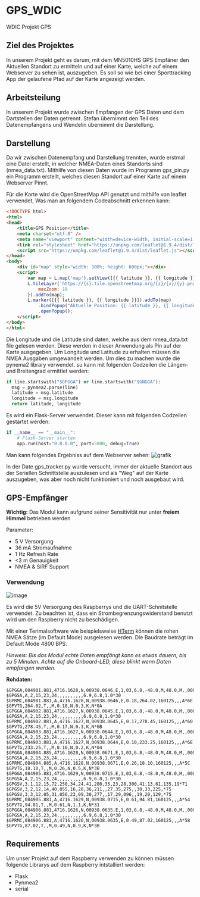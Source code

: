 # GPS_WDIC
WDIC Projekt GPS


## Ziel des Projektes
In unserem Projekt geht es darum, mit dem MN5010HS GPS Empfäner den Aktuellen Standort zu ermitteln und auf einer Karte, welche auf einem Webserver zu sehen ist, auszugeben. Es soll so wie bei einer Sporttracking App der gelaufene Pfad auf der Karte angezeigt werden.

## Arbeitsteilung
In unserem Projekt wurde zwischen Empfangen der GPS Daten und dem Dartstellen der Daten getrennt. Stefan übernimmt den Teil des Datenempfangens und Wendelin übernimmt die Darstellung.

## Darstellung
Da wir zwischen Datenempfang und Darstellung trennten, wurde erstmal eine Datei erstellt, in welcher NMEA-Daten eines Standorts sind (nmea_data.txt). Mithilfe von diesen Daten wurde im Programm gps_pin.py ein Programm erstellt, welches diesen Standort auf einer Karte auf einem Webserver Pinnt. 

Für die Karte wird die OpenStreetMap API genutzt und mithilfe von leaflet verwendet, Was man an folgendem Codeabschnitt erkennen kann:

~~~ html
<!DOCTYPE html>
<html>
<head>
    <title>GPS Position</title>
    <meta charset="utf-8" />
    <meta name="viewport" content="width=device-width, initial-scale=1.0">
    <link rel="stylesheet" href="https://unpkg.com/leaflet@1.9.4/dist/leaflet.css" />
    <script src="https://unpkg.com/leaflet@1.9.4/dist/leaflet.js"></script>
</head>
<body>
    <div id="map" style="width: 100%; height: 600px;"></div>
    <script>
        var map = L.map('map').setView([{{ latitude }}, {{ longitude }}], 15);
        L.tileLayer('https://{s}.tile.openstreetmap.org/{z}/{x}/{y}.png', {
            maxZoom: 19
        }).addTo(map);
        L.marker([{{ latitude }}, {{ longitude }}]).addTo(map)
            .bindPopup("Aktuelle Position: {{ latitude }}, {{ longitude }}")
            .openPopup();
    </script>
</body>
</html>
~~~

Die Longitude und die Latitude sind daten, welche aus dem nmea_data.txt file gelesen werden. Diese werden in dieser Anwendung als Pin auf der Karte ausgegeben. Um Longitude und Latitude zu erhalten müssen die NMEA Ausgaben umgewandelt werden. Um dies zu machen wurde die pynema2 library verwendet. su kann mit folgenden Codzeilen die Längen- und Breitengrad ermittlet werden:

~~~ py
if line.startswith("$GPGGA") or line.startswith("$GNGGA"):
  msg = pynmea2.parse(line)
  latitude = msg.latitude
  longitude = msg.longitude
  return latitude, longitude
~~~

Es wird ein Flask-Server verwendet. Dieser kann mit folgenden Codzeilen gestartet werden:

~~~ py
if __name__ == "__main__":
    # Flask-Server starten
    app.run(host="0.0.0.0", port=5000, debug=True)
~~~

Man kann folgendes Ergebniss auf dem Webserver sehen:
![grafik](https://github.com/user-attachments/assets/cf8bc4d3-df5a-4471-b4a4-2403d5cd6e30)

In der Date gps_tracker.py wurde versucht, immer der aktuelle Standort aus der Seriellen Schnittstelle auszulesen und als "Weg" auf der Karte auszugeben, was aber noch nicht funktioniert und noch ausgebaut wird.


## GPS-Empfänger

**Wichtig:** Das Modul kann aufgrund seiner Sensitivität nur unter **freiem Himmel** betrieben werden 

Parameter:  
+ 5 V Versorgung
+ 36 mA Stromaufnahme
+ 1 Hz Refresh Rate
+ <3 m Genauigkeit
+ NMEA & SiRF Support

### Verwendung

![image](https://github.com/user-attachments/assets/b0275f77-0078-43b0-ba16-933a2ae481e8)

Es wird die 5V Versorgung des Raspberrys und die UART-Schnitstelle verwendet. Zu beachten ist, dass ein Strombegrenzungswiderstand benutzt wird um den Raspberry nicht zu beschädigen. 

Mit einer Terimalsoftware wie beispielsweise [HTerm](https://www.der-hammer.info/pages/terminal.html) können die rohen NMEA Sätze (im Default Mode) ausgelesen werden. Die Baudrate beträgt im Default Mode 4800 BPS. 

*Hinweis: Bis das Modul echte Daten empfängt kann es etwas dauern, bis zu 5 Minuten. Achte auf die Onboard-LED, diese blinkt wenn Daten empfangen werden.*

**Rohdaten:**
~~~
$GPGGA,084901.881,4716.1628,N,00938.0646,E,1,03,6.8,-48.0,M,48.0,M,,0000*46
$GPGSA,A,2,15,23,24,,,,,,,,,,6.9,6.8,1.0*30
$GPRMC,084901.881,A,4716.1628,N,00938.0646,E,0.18,264.02,160125,,,A*6E
$GPVTG,264.02,T,,M,0.18,N,0.3,K,N*0A
$GPGGA,084902.881,4716.1627,N,00938.0645,E,1,03,6.8,-48.0,M,48.0,M,,0000*49
$GPGSA,A,2,15,23,24,,,,,,,,,,6.9,6.8,1.0*30
$GPRMC,084902.881,A,4716.1627,N,00938.0645,E,0.17,278.45,160125,,,A*60
$GPVTG,278.45,T,,M,0.17,N,0.3,K,N*0B
$GPGGA,084903.881,4716.1627,N,00938.0644,E,1,03,6.8,-48.0,M,48.0,M,,0000*49
$GPGSA,A,2,15,23,24,,,,,,,,,,6.9,6.8,1.0*30
$GPRMC,084903.881,A,4716.1627,N,00938.0644,E,0.10,233.25,160125,,,A*6E
$GPVTG,233.25,T,,M,0.10,N,0.2,K,N*04
$GPGGA,084904.885,4716.1628,N,00938.0671,E,1,03,6.8,-48.0,M,48.0,M,,0000*43
$GPGSA,A,2,15,23,24,,,,,,,,,,6.9,6.8,1.0*30
$GPRMC,084904.885,A,4716.1628,N,00938.0671,E,0.26,18.10,160125,,,A*5C
$GPVTG,18.10,T,,M,0.26,N,0.5,K,N*3B
$GPGGA,084905.881,4716.1629,N,00938.0715,E,1,03,6.8,-48.0,M,48.0,M,,0000*44
$GPGSA,A,2,15,23,24,,,,,,,,,,6.9,6.8,1.0*30
$GPGSV,3,1,12,15,72,250,34,24,41,280,35,23,28,300,41,13,61,135,19*71
$GPGSV,3,2,12,14,40,055,16,28,36,211,,27,35,275,,30,33,225,*75
$GPGSV,3,3,12,05,31,056,23,09,30,277,,17,29,096,,19,20,129,*75
$GPRMC,084905.881,A,4716.1629,N,00938.0715,E,0.61,94.81,160125,,,A*54
$GPVTG,94.81,T,,M,0.61,N,1.1,K,N*31
$GPGGA,084906.881,4716.1626,N,00938.0635,E,1,03,6.8,-48.0,M,48.0,M,,0000*4B
$GPGSA,A,2,15,23,24,,,,,,,,,,6.9,6.8,1.0*30
$GPRMC,084906.881,A,4716.1626,N,00938.0635,E,0.49,87.02,160125,,,A*58
$GPVTG,87.02,T,,M,0.49,N,0.9,K,N*3B
~~~

## Requirements
Um unser Projekt auf dem Raspberry verwenden zu können müssen folgende Librarys auf dem Raspberry intstalliert werden:
- Flask
- Pynmea2
- serial
